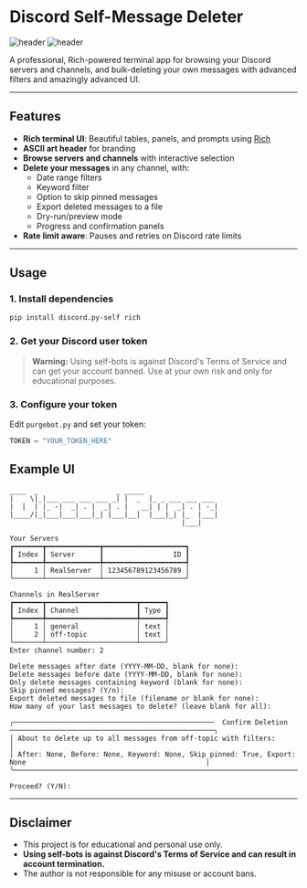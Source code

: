 # Discord Self-Message Deleter

![header](https://img.shields.io/badge/python-3.8%2B-blue?style=flat-square)
![header](https://img.shields.io/badge/discord.py--self-2.x-magenta?style=flat-square)

A professional, Rich-powered terminal app for browsing your Discord servers and channels, and bulk-deleting your own messages with advanced filters and amazingly advanced UI.

---

## Features
- **Rich terminal UI**: Beautiful tables, panels, and prompts using [Rich](https://github.com/Textualize/rich)
- **ASCII art header** for branding
- **Browse servers and channels** with interactive selection
- **Delete your messages** in any channel, with:
  - Date range filters
  - Keyword filter
  - Option to skip pinned messages
  - Export deleted messages to a file
  - Dry-run/preview mode
  - Progress and confirmation panels
- **Rate limit aware**: Pauses and retries on Discord rate limits

---

## Usage

### 1. Install dependencies
```sh
pip install discord.py-self rich
```

### 2. Get your Discord user token
> **Warning:** Using self-bots is against Discord's Terms of Service and can get your account banned. Use at your own risk and only for educational purposes.

### 3. Configure your token
Edit `purgebot.py` and set your token:
```python
TOKEN = "YOUR_TOKEN_HERE"
```

## Example UI
```
____  _                   _ _____                 
|    \|_|___ ___ ___ ___ _| |  _  |_ _ ___ ___ ___ 
|  |  | |_ -|  _| . |  _| . |   __| | |  _| . | -_|
|____/|_|___|___|___|_| |___|__|  |___|_| |_  |___|
                                          |___|    

Your Servers
┏━━━━━━━┳━━━━━━━━━━━━━┳━━━━━━━━━━━━━━━━━━━━┓
┃ Index ┃ Server      ┃                 ID ┃
┡━━━━━━━╇━━━━━━━━━━━━━╇━━━━━━━━━━━━━━━━━━━━┩
│     1 │ RealServer  │ 123456789123456789 │
└───────┴─────────────┴────────────────────┘

Channels in RealServer
┏━━━━━━━┳━━━━━━━━━━━━━━━━━━━━━━┳━━━━━━┓
┃ Index ┃ Channel              ┃ Type ┃
┡━━━━━━━╇━━━━━━━━━━━━━━━━━━━━━━╇━━━━━━┩
│     1 │ general              │ text │
│     2 │ off-topic            │ text │
└───────┴──────────────────────┴──────┘
Enter channel number: 2

Delete messages after date (YYYY-MM-DD, blank for none):
Delete messages before date (YYYY-MM-DD, blank for none):
Only delete messages containing keyword (blank for none):
Skip pinned messages? (Y/n):
Export deleted messages to file (filename or blank for none):
How many of your last messages to delete? (leave blank for all):

╭─────────────────────────────────────────────────  Confirm Deletion ──────────────────────────────────────────────────╮
│ About to delete up to all messages from off-topic with filters:                                                      │
│ After: None, Before: None, Keyword: None, Skip pinned: True, Export: None                                            │
╰──────────────────────────────────────────────────────────────────────────────────────────────────────────────────────╯

Proceed? (Y/N):

```

---

## Disclaimer
- This project is for educational and personal use only.
- **Using self-bots is against Discord's Terms of Service and can result in account termination.**
- The author is not responsible for any misuse or account bans.

